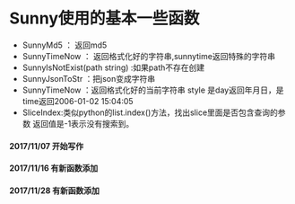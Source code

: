 # Sunny使用的基本一些函数

- SunnyMd5 ： 返回md5
- SunnyTimeNow ： 返回格式化好的字符串,sunnytime返回特殊的字符串
- SunnyIsNotExist(path string) :如果path不存在创建
- SunnyJsonToStr ：把json变成字符串
- SunnyTimeNow ：返回格式化好的当前字符串 style 是day返回年月日，是time返回2006-01-02 15:04:05
- SliceIndex:类似python的list.index()方法，找出slice里面是否包含查询的参数 返回值是-1表示没有搜索到。



#### 2017/11/07 开始写作
#### 2017/11/16 有新函数添加
#### 2017/11/28 有新函数添加